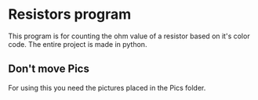 # Resistors program

This program is for counting the ohm value of a resistor based on it's color code.
The entire project is made in python.

## Don't move Pics

For using this you need the pictures placed in the Pics folder.
